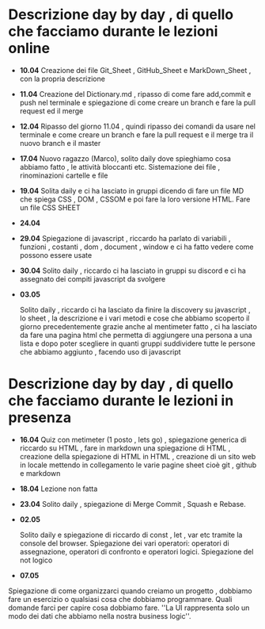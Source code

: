 <!-- @format -->

# Descrizione day by day , di quello che facciamo durante le lezioni online

- **10.04**
  Creazione dei file Git_Sheet , GitHub_Sheet e MarkDown_Sheet , con la propria descrizione

- **11.04**
  Creazione del Dictionary.md , ripasso di come fare add,commit e push nel terminale e spiegazione di come creare un branch e fare la pull request ed il merge

- **12.04**
  Ripasso del giorno 11.04 , quindi ripasso dei comandi da usare nel terminale e come creare un branch e fare la pull request e il merge tra il nuovo branch e il master

- **17.04**
  Nuovo ragazzo (Marco), solito daily dove spieghiamo cosa abbiamo fatto , le attività bloccanti etc. Sistemazione dei file , rinominazioni cartelle e file

- **19.04**
  Solita daily e ci ha lasciato in gruppi dicendo di fare un file MD che spiega CSS , DOM , CSSOM e poi fare la loro versione HTML. Fare un file CSS SHEET

- **24.04**

- **29.04**
  Spiegazione di javascript , riccardo ha parlato di variabili , funzioni , costanti , dom , document , window e ci ha fatto vedere come possono essere usate

- **30.04**
  Solito daily , riccardo ci ha lasciato in gruppi su discord e ci ha assegnato dei compiti javascript da svolgere

- **03.05**

  Solito daily , riccardo ci ha lasciato da finire la discovery su javascript , lo sheet , la descrizione e i vari metodi e cose che abbiamo scoperto il giorno precedentemente grazie anche al mentimeter fatto , ci ha lasciato da fare una pagina html che permetta di aggiungere una persona a una lista e dopo poter scegliere in quanti gruppi suddividere tutte le persone che abbiamo aggiunto , facendo uso di javascript

# Descrizione day by day , di quello che facciamo durante le lezioni in presenza

- **16.04**
  Quiz con metimeter (1 posto , lets go) , spiegazione generica di riccardo su HTML , fare in markdown una spiegazione di HTML , creazione della spiegazione di HTML in HTML , creazione di un sito web in locale mettendo in collegamento le varie pagine sheet cioè git , github e markdown

- **18.04**
  Lezione non fatta

- **23.04**
  Solito daily , spiegazione di Merge Commit , Squash e Rebase.

- **02.05**

  Solito daily e spiegazione di riccardo di const , let , var etc tramite la console del browser. Spiegazione dei vari operatori: operatori di assegnazione, operatori di confronto e operatori logici. Spiegazione del not logico

- **07.05**

Spiegazione di come organizzarci quando creiamo un progetto , dobbiamo fare un esercizio o qualsiasi cosa che dobbiamo programmare. Quali domande farci per capire cosa dobbiamo fare. ''La UI rappresenta solo un modo dei dati che abbiamo nella nostra business logic''.
